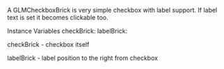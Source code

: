 A GLMCheckboxBrick is very simple checkbox with label support. If label text is set it becomes clickable too.

Instance Variables
	checkBrick:		<GLMInteractableBrick>
	labelBrick:		<GLMLabelBrick>

checkBrick
	- checkbox itself

labelBrick
	- label position to the right from checkbox
